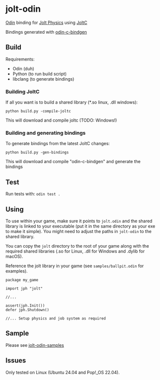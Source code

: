 # jolt-odin

[Odin](https://odin-lang.org/:) binding for [Jolt Physics](https://github.com/jrouwe/JoltPhysics) using [JoltC](https://github.com/amerkoleci/joltc)

Bindings generated with [odin-c-bindgen](https://github.com/karl-zylinski/odin-c-bindgen)

## Build

Requirements:
- Odin (duh)
- Python (to run build script)
- libclang (to generate bindings)

### Building JoltC
If all you want is to build a shared library (*.so linux, .dll windows):

`python build.py -compile-joltc`

This will download and compile joltc (TODO: Windows!)

### Building and generating bindings
To generate bindings from the latest JoltC changes:

`python build.py -gen-bindings`

This will download and compile "odin-c-bindgen" and generate the bindings

## Test
Run tests with: `odin test .`

## Using
To use within your game, make sure it points to `jolt.odin` and the shared library is linked to your executable (put it in the same directory as your exe to make it simple). You might need to adjust the paths in `jolt-odin` to the shared library.

You can copy the `jolt` directory to the root of your game along with the required shared libraries (.so for Linux, .dll for Windows and .dylib for macOS).

Reference the jolt library in your game (see `samples/ballpit.odin` for examples).

```
package my_game

import jph "jolt"

//...

assert(jph.Init())
defer jph.Shutdown()

//... Setup physics and job system as required
```

## Sample
Please see [jolt-odin-samples](https://gitlab.com/jrdurandt/jolt-odin-samples)

## Issues
Only tested on Linux (Ubuntu 24.04 and Pop!_OS 22.04).
